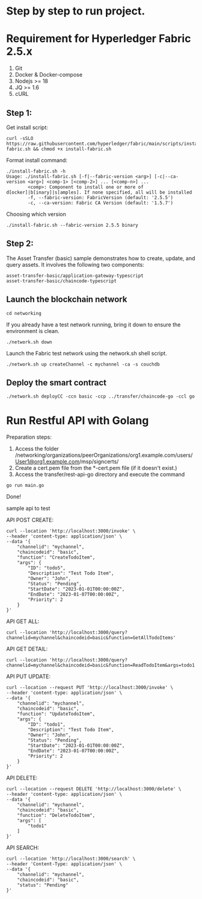 Step by step to run project.
===============
# Requirement for Hyperledger Fabric 2.5.x
1. Git
2. Docker & Docker-compose
3. Nodejs >= 18
4. JQ >= 1.6
5. cURL

## Step 1:
Get install script:

```shell
curl -sSLO https://raw.githubusercontent.com/hyperledger/fabric/main/scripts/install-fabric.sh && chmod +x install-fabric.sh
```
Format install command:
```text
./install-fabric.sh -h
Usage: ./install-fabric.sh [-f|--fabric-version <arg>] [-c|--ca-version <arg>] <comp-1> [<comp-2>] ... [<comp-n>] ...
        <comp>: Component to install one or more of  d[ocker]|b[inary]|s[amples]. If none specified, all will be installed
        -f, --fabric-version: FabricVersion (default: '2.5.5')
        -c, --ca-version: Fabric CA Version (default: '1.5.7')
```
Choosing which version
```shell
./install-fabric.sh --fabric-version 2.5.5 binary
```
## Step 2:
The Asset Transfer (basic) sample demonstrates how to create, update, and query assets. It involves the following two components:
```text
asset-transfer-basic/application-gateway-typescript
asset-transfer-basic/chaincode-typescript
```
Launch the blockchain network
---------------

```shell
cd networking
```
If you already have a test network running, bring it down to ensure the environment is clean.
```shell
./network.sh down
```
Launch the Fabric test network using the network.sh shell script.
```shell
./network.sh up createChannel -c mychannel -ca -s couchdb
```
Deploy the smart contract
-------------------------

```shell
./network.sh deployCC -ccn basic -ccp ../transfer/chaincode-go -ccl go
```

# Run Restful API with Golang
Preparation steps:
1. Access the folder /networking/organizations/peerOrganizations/org1.example.com/users/User1@org1.example.com/msp/signcerts/
2. Create a cert.pem file from the *-cert.pem file (if it doesn't exist.)
3. Access the transfer/rest-api-go directory and execute the command
```
go run main.go
```
Done!

sample api to test

API POST CREATE:
```curl
curl --location 'http://localhost:3000/invoke' \
--header 'content-type: application/json' \
--data '{
    "channelid": "mychannel",
    "chaincodeid": "basic",
    "function": "CreateTodoItem",
    "args": {
        "ID": "todo5",
        "Description": "Test Todo Item",
        "Owner": "John",
        "Status": "Pending",
        "StartDate": "2023-01-01T00:00:00Z",
        "EndDate": "2023-01-07T00:00:00Z",
        "Priority": 2
    }
}'
```
API GET ALL:
```curl
curl --location 'http://localhost:3000/query?channelid=mychannel&chaincodeid=basic&function=GetAllTodoItems'
```
API GET DETAIL:
```curl
curl --location 'http://localhost:3000/query?channelid=mychannel&chaincodeid=basic&function=ReadTodoItem&args=todo1'
```

API PUT UPDATE:
```curl
curl --location --request PUT 'http://localhost:3000/invoke' \
--header 'content-type: application/json' \
--data '{
    "channelid": "mychannel",
    "chaincodeid": "basic",
    "function": "UpdateTodoItem",
    "args": {
        "ID": "todo1",
        "Description": "Test Todo Item",
        "Owner": "John",
        "Status": "Pending",
        "StartDate": "2023-01-01T00:00:00Z",
        "EndDate": "2023-01-07T00:00:00Z",
        "Priority": 2
    }
}'
```

API DELETE:
```curl
curl --location --request DELETE 'http://localhost:3000/delete' \
--header 'content-type: application/json' \
--data '{
    "channelid": "mychannel",
    "chaincodeid": "basic",
    "function": "DeleteTodoItem",
    "args": [
        "todo1"
    ]
}'
```

API SEARCH:
```curl
curl --location 'http://localhost:3000/search' \
--header 'Content-Type: application/json' \
--data '{
    "channelid": "mychannel",
    "chaincodeid": "basic",
    "status": "Pending"
}'
```